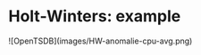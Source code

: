 # Holt-Winters: example

<div class="center" markdown="1">
    ![OpenTSDB](images/HW-anomalie-cpu-avg.png)
</div>